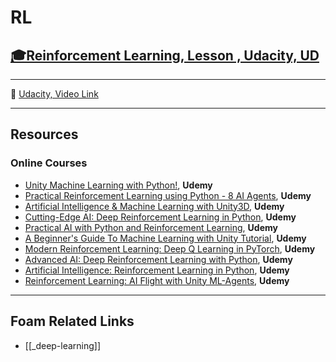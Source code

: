 # RL

## [🎓Reinforcement Learning, Lesson , Udacity, UD]()

---

🎥 [Udacity, Video Link]()

---

## Resources

### Online Courses

- [Unity Machine Learning with Python!](https://www.udemy.com/course/unity-machine-learning-with-python/), **Udemy**
- [Practical Reinforcement Learning using Python - 8 AI Agents](https://www.udemy.com/course/practical-reinforcement-learning/), **Udemy**
- [Artificial Intelligence & Machine Learning with Unity3D](https://www.udemy.com/course/artificial-intelligence-machine-learning-unity3d/), **Udemy**
- [Cutting-Edge AI: Deep Reinforcement Learning in Python](https://www.udemy.com/course/cutting-edge-artificial-intelligence/), **Udemy**
- [Practical AI with Python and Reinforcement Learning](https://www.udemy.com/course/practical-ai-with-python-and-reinforcement-learning/), **Udemy**
- [A Beginner's Guide To Machine Learning with Unity Tutorial](https://www.udemy.com/course/machine-learning-with-unity/), **Udemy**
- [Modern Reinforcement Learning: Deep Q Learning in PyTorch](https://www.udemy.com/course/deep-q-learning-from-paper-to-code/), **Udemy**
- [Advanced AI: Deep Reinforcement Learning with Python](https://www.udemy.com/course/deep-reinforcement-learning-in-python/), **Udemy**
- [Artificial Intelligence: Reinforcement Learning in Python](https://www.udemy.com/course/artificial-intelligence-reinforcement-learning-in-python/), **Udemy**
- [Reinforcement Learning: AI Flight with Unity ML-Agents](https://www.udemy.com/course/ai-flight/), **Udemy**

---

## Foam Related Links

- [[_deep-learning]]
